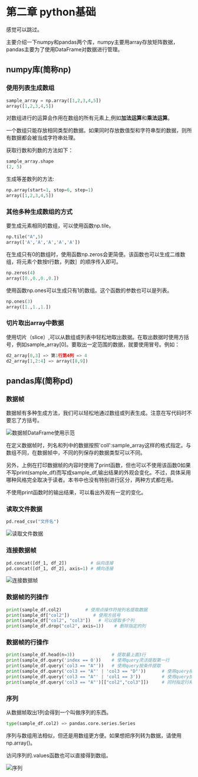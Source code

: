 # 第二章 python基础

感觉可以跳过。

主要介绍一下numpy和pandas两个库，numpy主要用array存放矩阵数据，pandas主要为了使用DataFrame对数据进行管理。

## numpy库(简称np)

### 使用列表生成数组

```python
sample_array = np.array([1,2,3,4,5])
array([1,2,3,4,5])
```

对数组进行的运算会作用在数组的所有元素上,例如**加法运算**和**乘法运算**。

一个数组只能存放相同类型的数据。如果同时存放数值型和字符串型的数据，则所有数据都会被当成字符串处理。

获取行数和列数的方法如下：

```python
sample_array.shape
(2, 5)
```

生成等差数列的方法:

```python
np.array(start=1, stop=6, step=1)
array([1,2,3,4,5])
```

### 其他多种生成数组的方式

要生成元素相同的数组，可以使用函数np.tile。

```python
np.tile("A",5)
array(['A','A','A','A','A'])
```

在生成只有0的数组时，使用函数np.zeros会更简便。该函数也可以生成二维数组，将元素个数按t行数，列数］的顺序传入即可。

```python
np.zeros(4)
array([0.,0.,0.,0.])
```

使用函数np.ones可以生成只有1的数组。这个函数的参数也可以是列表。

```python
np.ones(3)
array([1.,1.,1.])
```

### 切片取出array中数据

使用切片（slice）,可以从数组或列表中轻松地取出数据。在取出数据时使用方括号，例如sample_array[0]。要取出一定范围的数据，就要使用冒号。例如：

```python
d2_array[0,3] => 第1行第4列 => 4
d2_array[1,2:4] => array([8,9])
```

## pandas库(简称pd)

### 数据帧

数据帧有多种生成方法，我们可以轻松地通过数组或列表生成。注意在写代码时不要忘了方括号。

![数据帧DataFrame使用示范](./数据帧DataFrame使用示范.png)

在定义数据帧时，列名和列中的数据按照'coll':sample_array这样的格式指定。与数组不同，在数据帧中，不同的列保存的数据类型可以不同。

另外，上例在打印数据帧的内容时使用了print函数，但也可以不使用该函数0如果不写print(sample_df)而写成sample_df,输出结果的外观会变化。不过，具体采用哪种风格完全取决于读者。本书中也没有特别进行区分，两种方式都在用。

不使用print函数时的输出结果，可以看出外观有一定的变化。

### 读取文件数据

```python
pd.read_csv("文件名")
```

![读取文件数据](./2-4-10读取文件数据.png)

### 连接数据帧

```python
pd.concat([df_1, df_2])         # 纵向连接
pd.concat([df_1, df_2], axis=1) # 横向连接
```

![连接数据帧](./2-4-11连接数据帧.png)

### 数据帧的列操作

```python
print(sample_df.col2)         # 使用点操作符按列名提取数据
print(sample_df["col2"])         # 使用方括号
print(sample_df["col2", "col3"])   # 可以提取多个列
print(sample_df.drop("col2", axis=1))    # 删除指定的列
```

### 数据帧的行操作

```python
print(sample_df.head(n=3))              # 提取最上面3行
print(sample_df.query('index == 0'))    # 使用query灵活提取第一行
print(sample_df.query('col3 == "A"'))   # 使用query按条件提取
print(sample_df.query('col3 == "A"' | 'col3 == "D"'))      # 使用query按条件OR提取
print(sample_df.query('col3 == "A"' | 'col1 == 3'))        # 使用query按条件AND提取
print(sample_df.query('col3 == "A"')[["col2","col3"]])     # 同时指定行和列的条件
```

### 序列

从数据帧取出1列会得到一个叫做序列的东西。

```python
type(sample_df.col2) => pandas.core.series.Series
```

序列与数组用法相似，但还是用数组更方便。如果想把序列转为数据，请使用np.array()。

访问序列的.values函数也可以直接得到数组。


![序列](./2-4-14序列.png)
